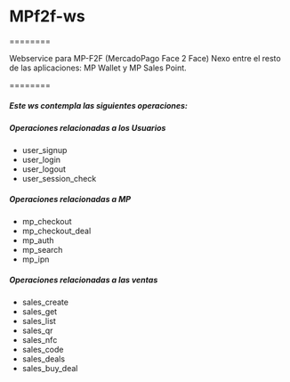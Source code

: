 # MPf2f-ws
========

Webservice para MP-F2F  (MercadoPago Face 2 Face)
Nexo entre el resto de las aplicaciones: MP Wallet y MP Sales Point.

========

##### Este ws contempla las siguientes operaciones:

##### Operaciones relacionadas a los Usuarios
* user_signup
* user_login
* user_logout
* user_session_check

##### Operaciones relacionadas a MP
* mp_checkout
* mp_checkout_deal
* mp_auth
* mp_search
* mp_ipn

##### Operaciones relacionadas a las ventas
* sales_create
* sales_get
* sales_list
* sales_qr
* sales_nfc
* sales_code
* sales_deals
* sales_buy_deal
